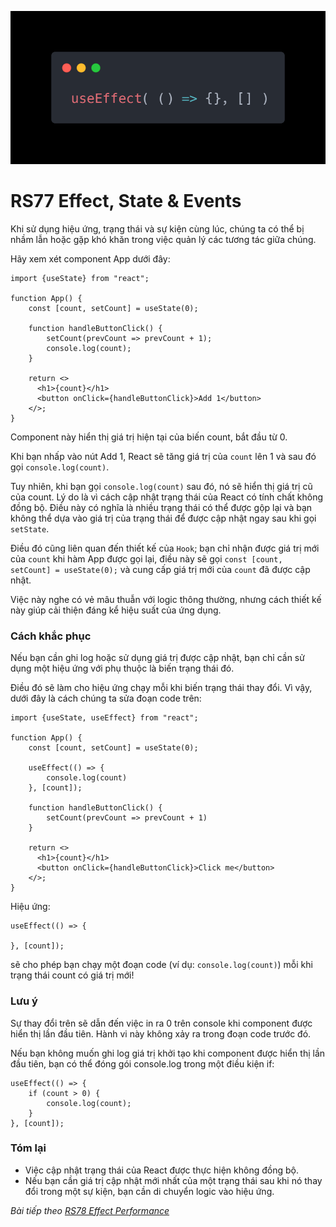 ![Create-HTML-1](images/effect.webp) 

# RS77 Effect, State & Events

Khi sử dụng hiệu ứng, trạng thái và sự kiện cùng lúc, chúng ta có thể bị nhầm lẫn hoặc gặp khó khăn trong việc quản lý các tương tác giữa chúng.

Hãy xem xét component App dưới đây:

```
import {useState} from "react";

function App() {
    const [count, setCount] = useState(0);

    function handleButtonClick() {
        setCount(prevCount => prevCount + 1);
        console.log(count);
    }

    return <>
      <h1>{count}</h1>
      <button onClick={handleButtonClick}>Add 1</button>
    </>;
}
```

Component này hiển thị giá trị hiện tại của biến count, bắt đầu từ 0.

Khi bạn nhấp vào nút Add 1, React sẽ tăng giá trị của `count` lên 1 và sau đó gọi `console.log(count)`.

Tuy nhiên, khi bạn gọi `console.log(count)` sau đó, nó sẽ hiển thị giá trị cũ của count. Lý do là vì cách cập nhật trạng thái của React có tính chất không đồng bộ. Điều này có nghĩa là nhiều trạng thái có thể được gộp lại và bạn không thể dựa vào giá trị của trạng thái để được cập nhật ngay sau khi gọi `setState`.

Điều đó cũng liên quan đến thiết kế của `Hook`; bạn chỉ nhận được giá trị mới của `count` khi hàm App được gọi lại, điều này sẽ gọi `const [count, setCount] = useState(0);` và cung cấp giá trị mới của `count` đã được cập nhật.

Việc này nghe có vẻ mâu thuẫn với logic thông thường, nhưng cách thiết kế này giúp cải thiện đáng kể hiệu suất của ứng dụng.

### Cách khắc phục

Nếu bạn cần ghi log hoặc sử dụng giá trị được cập nhật, bạn chỉ cần sử dụng một hiệu ứng với phụ thuộc là biến trạng thái đó.

Điều đó sẽ làm cho hiệu ứng chạy mỗi khi biến trạng thái thay đổi. Vì vậy, dưới đây là cách chúng ta sửa đoạn code trên:

```
import {useState, useEffect} from "react";

function App() {
    const [count, setCount] = useState(0);

    useEffect(() => {
        console.log(count)
    }, [count]);

    function handleButtonClick() {
        setCount(prevCount => prevCount + 1)
    }

    return <>
      <h1>{count}</h1>
      <button onClick={handleButtonClick}>Click me</button>
    </>;
}
```

Hiệu ứng:

```
useEffect(() => {

}, [count]);
```

sẽ cho phép bạn chạy một đoạn code (ví dụ: `console.log(count)`) mỗi khi trạng thái count có giá trị mới!

### Lưu ý 

Sự thay đổi trên sẽ dẫn đến việc in ra 0 trên console khi component được hiển thị lần đầu tiên. Hành vi này không xảy ra trong đoạn code trước đó.

Nếu bạn không muốn ghi log giá trị khởi tạo khi component được hiển thị lần đầu tiên, bạn có thể đóng gói console.log trong một điều kiện if:

```
useEffect(() => {
    if (count > 0) {
        console.log(count);
    }
}, [count]);
```

### Tóm lại

- Việc cập nhật trạng thái của React được thực hiện không đồng bộ.
- Nếu bạn cần giá trị cập nhật mới nhất của một trạng thái sau khi nó thay đổi trong một sự kiện, bạn cần di chuyển logic vào hiệu ứng.

*Bài tiếp theo [RS78 Effect Performance](/lesson/session/session_078_effect_performance.md)*